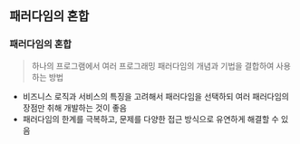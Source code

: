 ## 패러다임의 혼합

### 패러다임의 혼합
> 하나의 프로그램에서 여러 프로그래밍 패러다임의 개념과 기법을 결합하여 사용하는 방법
- 비즈니스 로직과 서비스의 특징을 고려해서 패러다임을 선택하되 여러 패러다임의 장점만 취해 개발하는 것이 좋음
- 패러다임의 한계를 극복하고, 문제를 다양한 접근 방식으로 유연하게 해결할 수 있음
